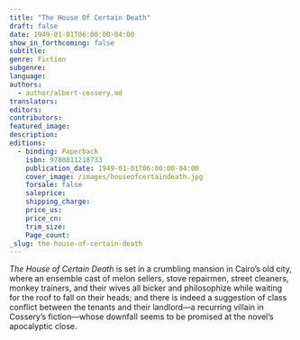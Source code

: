 ```yaml
---
title: "The House Of Certain Death"
draft: false
date: 1949-01-01T06:00:00-04:00
show_in_forthcoming: false
subtitle:
genre: Fiction
subgenre:
language:
authors:
  - author/albert-cossery.md
translators:
editors:
contributors:
featured_image:
description:
editions:
  - binding: Paperback
    isbn: 9780811218733
    publication_date: 1949-01-01T06:00:00-04:00
    cover_image: /images/houseofcertaindeath.jpg
    forsale: false
    saleprice:
    shipping_charge:
    price_us:
    price_cn:
    trim_size:
    Page_count:
_slug: the-house-of-certain-death
---
```


_The House of Certain Death_ is set in a crumbling mansion in Cairo’s old city, where an ensemble cast of melon sellers, stove repairmen, street cleaners, monkey trainers, and their wives all bicker and philosophize while waiting for the roof to fall on their heads; and there is indeed a suggestion of class conflict between the tenants and their landlord—a recurring villain in Cossery’s fiction—whose downfall seems to be promised at the novel’s apocalyptic close.

